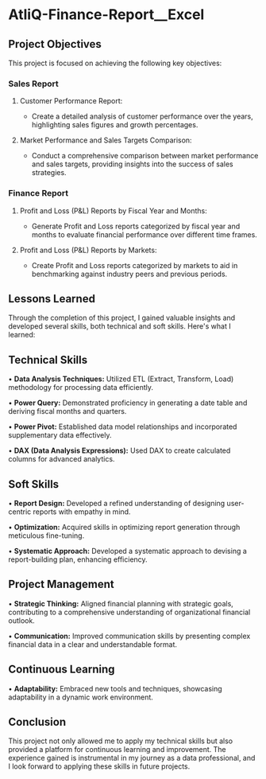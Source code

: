 # AtliQ-Finance-Report__Excel

## Project Objectives

This project is focused on achieving the following key objectives:

### Sales Report
1. Customer Performance Report:

   - Create a detailed analysis of customer performance over the years, highlighting sales figures and growth percentages.

2. Market Performance and Sales Targets Comparison:

   - Conduct a comprehensive comparison between market performance and sales targets, providing insights into the success of sales strategies.

### Finance Report
1. Profit and Loss (P&L) Reports by Fiscal Year and Months:
   
   - Generate Profit and Loss reports categorized by fiscal year and months to evaluate financial performance over different time frames.

2. Profit and Loss (P&L) Reports by Markets:
   
   - Create Profit and Loss reports categorized by markets to aid in benchmarking against industry peers and previous periods.

## Lessons Learned 
Through the completion of this project, I gained valuable insights and developed several skills, both technical and soft skills. Here's what I learned:

## Technical Skills
• **Data Analysis Techniques:** Utilized ETL (Extract, Transform, Load) methodology for processing data efficiently.

• **Power Query:** Demonstrated proficiency in generating a date table and deriving fiscal months and quarters.

• **Power Pivot:** Established data model relationships and incorporated supplementary data effectively.

• **DAX (Data Analysis Expressions):** Used DAX to create calculated columns for advanced analytics.

## Soft Skills
• **Report Design:** Developed a refined understanding of designing user-centric reports with empathy in mind.

• **Optimization:** Acquired skills in optimizing report generation through meticulous fine-tuning.

• **Systematic Approach:** Developed a systematic approach to devising a report-building plan, enhancing efficiency.

## Project Management
• **Strategic Thinking:** Aligned financial planning with strategic goals, contributing to a comprehensive understanding of organizational financial outlook.

• **Communication:** Improved communication skills by presenting complex financial data in a clear and understandable format.

## Continuous Learning
• **Adaptability:** Embraced new tools and techniques, showcasing adaptability in a dynamic work environment.

## Conclusion
This project not only allowed me to apply my technical skills but also provided a platform for continuous learning and improvement. The experience gained is instrumental in my journey as a data professional, and I look forward to applying these skills in future projects.
